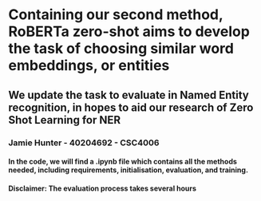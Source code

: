 # Containing our second method, RoBERTa zero-shot aims to develop the task of choosing similar word embeddings, or entities
## We update the task to evaluate in Named Entity recognition, in hopes to aid our research of Zero Shot Learning for NER

### Jamie Hunter - 40204692 - CSC4006

#### In the code, we will find a .ipynb file which contains all the methods needed, including requirements, initialisation, evaluation, and training.
#### **Disclaimer: The evaluation process takes several hours**
